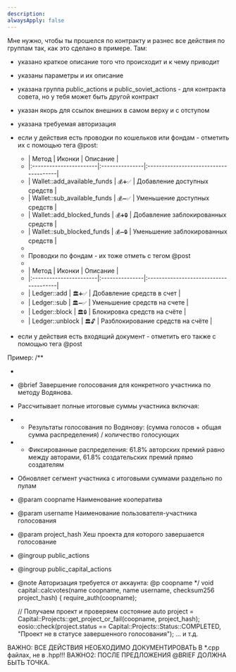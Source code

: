 ```yaml
---
description:
alwaysApply: false
---
```

Мне нужно, чтобы ты прошелся по контракту и разнес все действия по группам так, как это сделано в примере. Там:
- указано краткое описание того что происходит и к чему приводит
- указаны параметры и их описание
- указана группа public_actions и public_soviet_actions - для контракта совета, но у тебя может быть другой контракт 
- указан якорь для ссылок внешних в самом верху и с отступом
- указана требуемая авторизация
- если у действия есть проводки по кошельков или фондам - отметить их с помощью тега @post:
  * | Метод                  | Иконки         | Описание                              |
  * |:-----------------------|:---------------|:--------------------------------------|
  * | Wallet::add_available_funds    | `💰➕✅`        | Добавление доступных средств          |
  * | Wallet::sub_available_funds    | `💰➖✅`        | Уменьшение доступных средств            |
  * | Wallet::add_blocked_funds      | `💰➕🔒`        | Добавление заблокированных средств    |
  * | Wallet::sub_blocked_funds      | `💰➖🔒`        | Уменьшение заблокированных средств      |
  * 

  - Проводки по фондам - их тоже отметь с тегом @post
  * 
  * | Метод                  | Иконки         | Описание                              |
  * |:-----------------------|:---------------|:--------------------------------------|
  * | Ledger::add                    | `🏛️➕✅`        | Добавление средств в счет            |
  * | Ledger::sub                    | `🏛️➖✅`        | Уменьшение средств на счете            |
  * | Ledger::block                  | `🏛️🔒`         | Блокировка средств на счёте           |
  * | Ledger::unblock                | `🏛️🔓`         | Разблокирование средств на счёте      |

- если у действия есть входящий документ - отметить его также с помощью тега @post

Пример:
/**

 *
 * @brief Завершение голосования для конкретного участника по методу Водянова.
 * Рассчитывает полные итоговые суммы участника включая:
 * - Результаты голосования по Водянову: (сумма голосов + общая сумма распределения) / количество голосующих
 * - Фиксированные распределения: 61.8% авторских премий равно между авторами, 61.8% создательских премий прямо создателям
 * Обновляет сегмент участника с итоговыми суммами раздельно по пулам
 * @param coopname Наименование кооператива
 * @param username Наименование пользователя-участника голосования
 * @param project_hash Хеш проекта для которого завершается голосование
 * @ingroup public_actions
 * @ingroup public_capital_actions
 * @note Авторизация требуется от аккаунта: @p coopname
 */
void capital::calcvotes(name coopname, name username, checksum256 project_hash) {
    require_auth(coopname);
    
    // Получаем проект и проверяем состояние
    auto project = Capital::Projects::get_project_or_fail(coopname, project_hash);
    eosio::check(project.status == Capital::Projects::Status::COMPLETED, "Проект не в статусе завершенного голосования");
   ... и т.д. 


ВАЖНО: ВСЕ ДЕЙСТВИЯ НЕОБХОДИМО ДОКУМЕНТИРОВАТЬ В *.cpp файлах, не в .hpp!!!
ВАЖНО2: ПОСЛЕ ПРЕДЛОЖЕНИЯ @BRIEF ДОЛЖНА БЫТЬ ТОЧКА.